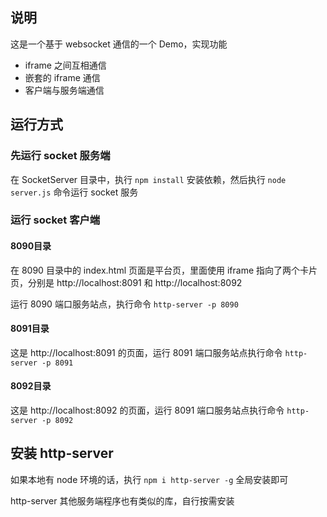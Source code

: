 ## 说明

这是一个基于 websocket 通信的一个 Demo，实现功能

- iframe 之间互相通信
- 嵌套的 iframe 通信
- 客户端与服务端通信

## 运行方式

### 先运行 socket 服务端

在 SocketServer 目录中，执行 `npm install` 安装依赖，然后执行 `node server.js` 命令运行 socket 服务

### 运行 socket 客户端

#### 8090目录

在 8090 目录中的 index.html 页面是平台页，里面使用 iframe 指向了两个卡片页，分别是 http://localhost:8091 和 http://localhost:8092 

运行 8090 端口服务站点，执行命令 `http-server -p 8090`

#### 8091目录

这是 http://localhost:8091 的页面，运行 8091 端口服务站点执行命令 `http-server -p 8091`

#### 8092目录

这是 http://localhost:8092 的页面，运行 8091 端口服务站点执行命令 `http-server -p 8092`

## 安装 http-server

如果本地有 node 环境的话，执行 `npm i http-server -g` 全局安装即可

http-server 其他服务端程序也有类似的库，自行按需安装